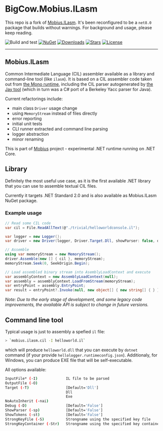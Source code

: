 # BigCow.Mobius.ILasm

This repo is a fork of [Mobius.ILasm](https://github.com/kkokosa/Mobius.ILasm). It's been reconfigured to be a `net8.0` package that builds without warnings. For background and usage, please keep reading.

![Build and test](https://github.com/stephen-riley/Mobius.ILasm/workflows/Build/badge.svg)
[![NuGet](https://img.shields.io/nuget/v/Mobius.ILasm)](https://www.nuget.org/packages/BigCow.Mobius.ILasm)
[![Downloads](https://img.shields.io/nuget/dt/BigCow.Mobius.ILasm)](https://www.nuget.org/packages/BigCow.Mobius.ILasm/)
[![Stars](https://img.shields.io/github/stars/stephen-riley/Mobius.ILasm)](https://github.com/stephen-riley/Mobius.ILasm/stargazers)
[![License](https://img.shields.io/badge/license-MIT-blue.svg)](LICENSE.md)

---

## Mobius.ILasm

Common Intermediate Language (CIL) assembler available as a library and command-line tool (like `ilasm`). It is based on a CIL assembler code taken out from [the Mono runtime](https://github.com/mono/mono), including the CIL parser autogenerated by [the Jay tool](https://github.com/mono/mono/tree/main/mcs/jay) (which in turn was a C# port of a Berkeley Yacc parser for Java).

Current refactorings include:

-   main class `Driver` usage change
-   using `MemoryStream` instead of files directly
-   error reporting
-   initial unit tests
-   CLI runner extracted and command line parsing
-   logger abstraction
-   minor renaming

This is part of [Mobius](https://tooslowexception.com/mobius-net-runtime-running-on-net-core/) project - experimental .NET runtime running on .NET Core.

## Library

Definitely the most useful use case, as it is the first available .NET library that you can use to assemble textual CIL files.

Currently it targets .NET Standard 2.0 and is also available as Mobius.ILasm NuGet package.

### Example usage

```cs
// Read some CIL code
var cil = File.ReadAllText(@"./trivial/helloworldconsole.il");

var logger = new Logger();
var driver = new Driver(logger, Driver.Target.Dll, showParser: false, debuggingInfo: false, showTokens: false);

// Assemble
using var memoryStream = new MemoryStream();
driver.Assemble(new [] { cil }, memoryStream);
memoryStream.Seek(0, SeekOrigin.Begin);

// Load assembled binary stream into AsemblyLoadContext and execute
var assemblyContext = new AssemblyLoadContext(null);
var assembly = assemblyContext.LoadFromStream(memoryStream);
var entryPoint = assembly.EntryPoint;
var result = entryPoint?.Invoke(null, new object[] { new string[] { } });
```

_Note: Due to the early stage of development, and some legacy code improvements, the available API is subject to change in future versions._

## Command line tool

Typical usage is just to assembly a spefied `il` file:

```bash
> `mobius.ilasm.cil -I helloworld.il`
```

which will produce `helloworld.dll` that you can execute by `dotnet` command (if your provide `hellologger.runtimeconfig.json`). Additionaly, for Windows, you can produce EXE file that will be self-executable.

All options available:

```bash
InputFile* (-I)             IL file to be parsed
OutputFile (-O)
Target (-T)                 [Default='Dll']
                            Dll
                            Exe
NoAutoInherit (-nai)
Debug (-D)                  [Default='False']
ShowParser (-sp)            [Default='False']
ShowTokens (-st)            [Default='False']
StrongKeyFile (-S)          Strongname using the specified key file
StrongKeyContainer (-Str)   Strongname using the specified key container
```
